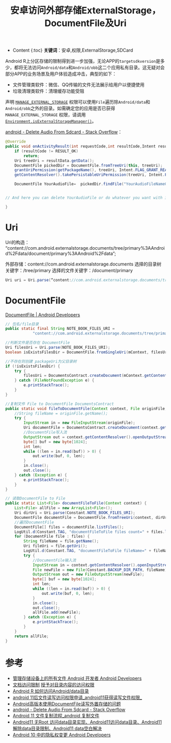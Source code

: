 ﻿---
layout:		post
category:	"android"
title:		"安卓访问外部存储ExternalStorage，DocumentFile及Uri"

tags:		[android]
---
- Content
{:toc}
**关键词**：安卓,权限,ExternalStorage,SDCard



Android R上分区存储的限制得到进一步加强，无论APP的`targetsdkversion`是多少，都将无法访问`Android/data`和`Android/obb`这二个应用私有目录。这无疑对会部分APP的业务场景及用户体验造成冲击，典型的如下：

- 文件管理类软件：微信、QQ传输的文件无法展示给用户以便捷使用
- 垃圾清理类软件：清理缓存功能受阻



声明 [`MANAGE_EXTERNAL_STORAGE`](https://developer.android.com/reference/android/Manifest.permission?hl=zh-cn#MANAGE_EXTERNAL_STORAGE) 权限可以使用`File`遍历除`Android/data`和`Android/obb`之外的目录。如需确定您的应用是否已获得 `MANAGE_EXTERNAL_STORAGE` 权限，请调用 [`Environment.isExternalStorageManager()`](https://developer.android.com/reference/android/os/Environment?hl=zh-cn#isExternalStorageManager())。



[android - Delete Audio From Sdcard - Stack Overflow](https://stackoverflow.com/questions/48527106/delete-audio-from-sdcard/48528465#48528465)：

```java
@Override
public void onActivityResult(int requestCode,int resultCode,Intent resultData) {
    if (resultCode != RESULT_OK)
        return;
    Uri treeUri = resultData.getData();
    DocumentFile pickedDir = DocumentFile.fromTreeUri(this, treeUri);
    grantUriPermission(getPackageName(), treeUri, Intent.FLAG_GRANT_READ_URI_PERMISSION | Intent.FLAG_GRANT_WRITE_URI_PERMISSION);
    getContentResolver().takePersistableUriPermission(treeUri, Intent.FLAG_GRANT_READ_URI_PERMISSION | Intent.FLAG_GRANT_WRITE_URI_PERMISSION);

    DocumentFile YourAudioFile=  pickedDir.findFile("YourAudioFileNameGoesHere");


// And here you can delete YourAudioFile or do whatever you want with it

}
```



# Uri

Uri的构造： “content://com.android.externalstorage.documents/tree/primary%3AAndroid%2Fdata/document/primary%3AAndroid%2Fdata”;

外部存储：content://com.android.externalstorage.documents
选择的目录树关键字：/tree/primary
选择的文件关键字：/document/primary

```java
Uri uri = Uri.parse(“content://com.android.externalstorage.documents/tree/primary%3AAndroid%2Fdata/document/primary%3AAndroid%2Fdata”);
```



# DocumentFile

[DocumentFile  |  Android Developers](https://developer.android.com/reference/androidx/documentfile/provider/DocumentFile)

```java
// 包名/file目录
public static final String NOTE_BOOK_FILES_URI =
            "content://com.android.externalstorage.documents/tree/primary%3AAndroid%2Fdata/document/primary%3AAndroid%2Fdata%2Fcom.freeme.freemenote%2Ffiles";

//判断文件是否存在 DocumentFile
Uri filesUri = Uri.parse(NOTE_BOOK_FILES_URI);
boolean isExistsFilesDir = DocumentFile.fromSingleUri(mContext, filesUri).exists();

//不存在则创建 packageUri为父目录树
if (!isExistsFilesDir) {
    try {
        filesUri = DocumentsContract.createDocument(mContext.getContentResolver(), packageUri, "vnd.android.document/directory", "files");
    } catch (FileNotFoundException e) {
        e.printStackTrace();
    }
}

//复制文件 File to DocumentFile DocumentsContract
public static void fileToDocumentFile(Context context, File originFile, String fileName, Uri parentUri) {
    //String fileName = originFile.getName();
    try {
        InputStream in = new FileInputStream(originFile);
        Uri documentFile = DocumentsContract.createDocument(context.getContentResolver(), parentUri, "*/*", fileName);
        //DocumentFile写入流
        OutputStream out = context.getContentResolver().openOutputStream(documentFile);
        byte[] buf = new byte[1024];
        int len;
        while ((len = in.read(buf)) > 0) {
            out.write(buf, 0, len);
        }
        in.close();
        out.close();
    } catch (Exception e) {
        e.printStackTrace();
    }
}

// 读取DocumentFile to File
public static List<File> documentFileToFile(Context context) {
    List<File> allFile = new ArrayList<File>();
    Uri dirUri = Uri.parse(Constant.NOTE_BOOK_FILES_URI);
    DocumentFile documentFile = DocumentFile.fromTreeUri(context, dirUri);
    //遍历DocumentFile
    DocumentFile[] files = documentFile.listFiles();
    LogUtil.d(Constant.TAG, "documentFileToFile files count=" + files.length);
    for (DocumentFile file : files) {
        String fileName = file.getName();
        Uri fileUri = file.getUri();
        LogUtil.d(Constant.TAG, "documentFileToFile fileName=" + fileName + " fileUri=" + fileUri);
        try {
            //DocumentFile输入流
            InputStream in = context.getContentResolver().openInputStream(fileUri);
            File newFile = new File(Constant.BACKUP_DIR_PATH, fileName);
            OutputStream out = new FileOutputStream(newFile);
            byte[] buf = new byte[1024];
            int len;
            while ((len = in.read(buf)) > 0) {
                out.write(buf, 0, len);
            }
            in.close();
            out.close();
            allFile.add(newFile);
        } catch (Exception e) {
            e.printStackTrace();
        }
    }
    return allFile;
}
```



# 参考

- [管理存储设备上的所有文件   Android 开发者   Android Developers](https://developer.android.com/training/data-storage/manage-all-files?hl=zh-cn)
- [文档访问限制](https://links.jianshu.com/go?to=https%3A%2F%2Fdeveloper.android.com%2Fabout%2Fversions%2F11%2Fprivacy%2Fstorage%23file-directory-restrictions)
  [授予对目录内容的访问权限](https://links.jianshu.com/go?to=https%3A%2F%2Fdeveloper.android.com%2Ftraining%2Fdata-storage%2Fshared%2Fdocuments-files%23grant-access-directory)
- [Android R 如何访问Android/data目录](https://blog.csdn.net/cmyperson/article/details/120015213?spm=1001.2014.3001.5506)
- [android 11后文件读写访问权限申请_android11获得读写文件权限_](https://blog.csdn.net/m0_63587743/article/details/128305408?spm=1001.2014.3001.5506)
- [Android高版本使用DocumentFile读写外置存储的问题](https://blog.csdn.net/toyauko/article/details/122175793?spm=1001.2014.3001.5506)
- [android - Delete Audio From Sdcard - Stack Overflow](https://stackoverflow.com/questions/48527106/delete-audio-from-sdcard/48528465#48528465)
- [Android 11 文件复制流程_android 复制文件](https://blog.csdn.net/u013936727/article/details/128022842)
- [Android11 无Root 访问data目录实现、Android11访问data目录、Android11解除data目录限制、Android11 data空白解决](https://blog.csdn.net/qq_17827627/article/details/113931692)
- [Android 10 中的隐私权变更   Android Developers](https://developer.android.google.cn/about/versions/10/privacy?hl=zh-cn)


